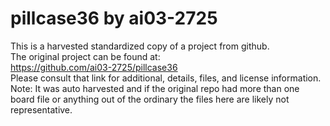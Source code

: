 
# pillcase36 by ai03-2725  
This is a harvested standardized copy of a project from github.  
The original project can be found at:  
https://github.com/ai03-2725/pillcase36  
Please consult that link for additional, details, files, and license information.  
Note: It was auto harvested and if the original repo had more than one board file or anything out of the ordinary the files here are likely not representative.  
    